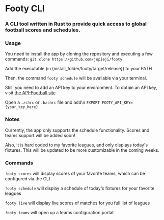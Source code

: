 # Footy CLI
### A CLI tool written in Rust to provide quick access to global football scores and schedules.

### Usage
You need to install the app by cloning the repository and executing a few commands:
`git clone https://github.com/jopieji/footy`

Add the executable (in {install_folder/footy/target/release}) to your PATH

Then, the command `footy schedule` will be available via your terminal.

Still, you need to add an API key to your environment. To obtain an API key, visit [the API-Football site](https://www.api-football.com/pricing) 

Open a `.zshrc` or `.bashrc` file and add\n
`EXPORT FOOTY_API_KEY={your_key_here}`

### Notes
Currently, the app only supports the schedule functionality. Scores and teams support will be added soon!

Also, it is hard coded to my favorite leagues, and only displays today's fixtures. This will be updated to be more customizable in the coming weeks.

### Commands
`footy scores` will display scores of your favorite teams, which can be configured via the CLI

`footy schedule` will display a schedule of today's fixtures for your favorite leagues

`footy live` will display live scores of matches for you full list of leagues

`footy teams` will open up a teams configuration portal
